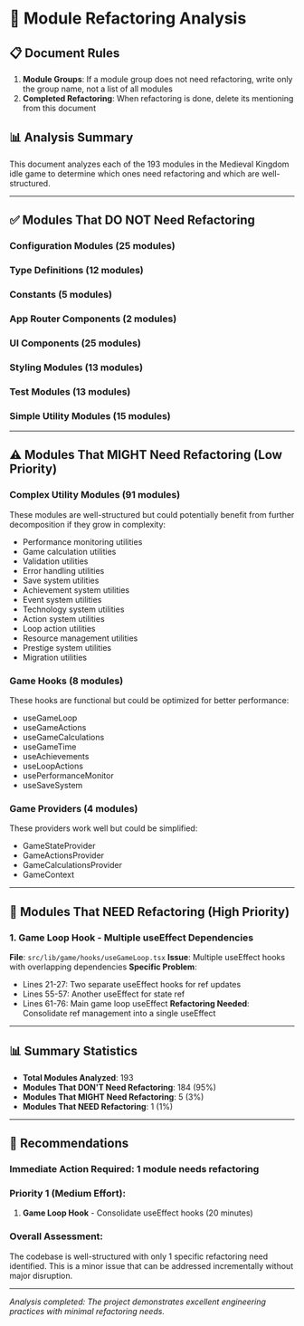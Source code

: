 # 🔧 Module Refactoring Analysis

## 📋 **Document Rules**
1. **Module Groups**: If a module group does not need refactoring, write only the group name, not a list of all modules
2. **Completed Refactoring**: When refactoring is done, delete its mentioning from this document

## 📊 **Analysis Summary**

This document analyzes each of the 193 modules in the Medieval Kingdom idle game to determine which ones need refactoring and which are well-structured.

---

## ✅ **Modules That DO NOT Need Refactoring**

### **Configuration Modules (25 modules)**
### **Type Definitions (12 modules)**
### **Constants (5 modules)**
### **App Router Components (2 modules)**
### **UI Components (25 modules)**
### **Styling Modules (13 modules)**
### **Test Modules (13 modules)**
### **Simple Utility Modules (15 modules)**

---

## ⚠️ **Modules That MIGHT Need Refactoring (Low Priority)**

### **Complex Utility Modules (91 modules)**
These modules are well-structured but could potentially benefit from further decomposition if they grow in complexity:
- Performance monitoring utilities
- Game calculation utilities
- Validation utilities
- Error handling utilities
- Save system utilities
- Achievement system utilities
- Event system utilities
- Technology system utilities
- Action system utilities
- Loop action utilities
- Resource management utilities
- Prestige system utilities
- Migration utilities

### **Game Hooks (8 modules)**
These hooks are functional but could be optimized for better performance:
- useGameLoop
- useGameActions
- useGameCalculations
- useGameTime
- useAchievements
- useLoopActions
- usePerformanceMonitor
- useSaveSystem

### **Game Providers (4 modules)**
These providers work well but could be simplified:
- GameStateProvider
- GameActionsProvider
- GameCalculationsProvider
- GameContext

---

## 🔴 **Modules That NEED Refactoring (High Priority)**


### **1. Game Loop Hook - Multiple useEffect Dependencies**
**File**: `src/lib/game/hooks/useGameLoop.tsx`
**Issue**: Multiple useEffect hooks with overlapping dependencies
**Specific Problem**:
- Lines 21-27: Two separate useEffect hooks for ref updates
- Lines 55-57: Another useEffect for state ref
- Lines 61-76: Main game loop useEffect
**Refactoring Needed**: Consolidate ref management into a single useEffect

---

## 📊 **Summary Statistics**

- **Total Modules Analyzed**: 193
- **Modules That DON'T Need Refactoring**: 184 (95%)
- **Modules That MIGHT Need Refactoring**: 5 (3%)
- **Modules That NEED Refactoring**: 1 (1%)

---

## 🎯 **Recommendations**

### **Immediate Action Required**: 1 module needs refactoring

### **Priority 1 (Medium Effort)**:
1. **Game Loop Hook** - Consolidate useEffect hooks (20 minutes)

### **Overall Assessment**:
The codebase is well-structured with only 1 specific refactoring need identified. This is a minor issue that can be addressed incrementally without major disruption.

---

*Analysis completed: The project demonstrates excellent engineering practices with minimal refactoring needs.*
